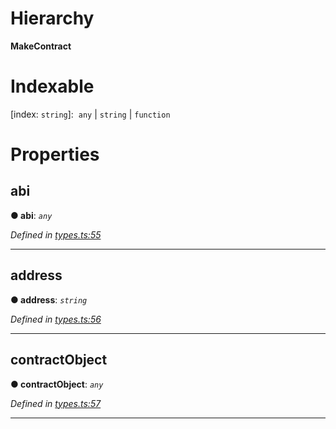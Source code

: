 

# Hierarchy

**MakeContract**

# Indexable

\[index: `string`\]:&nbsp; `any` &#124; `string` &#124; `function`

# Properties

<a id="abi"></a>

##  abi

**● abi**: *`any`*

*Defined in [types.ts:55](https://github.com/paritytech/js-libs/blob/0ae0c47/packages/light.js/src/types.ts#L55)*

___
<a id="address"></a>

##  address

**● address**: *`string`*

*Defined in [types.ts:56](https://github.com/paritytech/js-libs/blob/0ae0c47/packages/light.js/src/types.ts#L56)*

___
<a id="contractobject"></a>

##  contractObject

**● contractObject**: *`any`*

*Defined in [types.ts:57](https://github.com/paritytech/js-libs/blob/0ae0c47/packages/light.js/src/types.ts#L57)*

___

